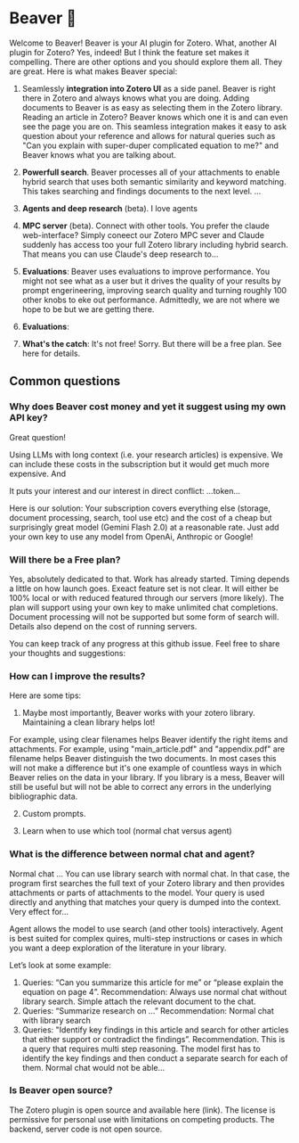 # Beaver 🦫

Welcome to Beaver! Beaver is your AI plugin for Zotero. What, another AI plugin for Zotero? Yes, indeed! But I think the feature set makes it compelling. There are other options and you should explore them all. They are great. Here is what makes Beaver special:

1. Seamlessly **integration into Zotero UI** as a side panel. Beaver is right there in Zotero and always knows what you are doing. Adding documents to Beaver is as easy as selecting them in the Zotero library. Reading an article in Zotero? Beaver knows which one it is and can even see the page you are on. This seamless integration makes it easy to ask question about your reference and allows for natural queries such as "Can you explain with super-duper complicated equation to me?" and Beaver knows what you are talking about.

2. **Powerfull search**. Beaver processes all of your attachments to enable hybrid search that uses both semantic similarity and keyword matching. This takes searching and findings documents to the next level. ...

3. **Agents and deep research** (beta). I love agents

4. **MPC server** (beta). Connect with other tools. You prefer the claude web-interface? Simply coneect our Zotero MPC sever and Claude suddenly has access too your full Zotero library including hybrid search. That means you can use Claude's deep research to...

5. **Evaluations**: Beaver uses evaluations to improve performance. You might not see what as a user but it drives the quality of your results by prompt engerineering, improving search quality and turning roughly 100 other knobs to eke out performance. Admittedly, we are not where we hope to be but we are getting there.

6. **Evaluations**:

7. **What's the catch**: It's not free! Sorry. But there will be a free plan. See here for details.

## Common questions

### Why does Beaver cost money and yet it suggest using my own API key?

Great question!

Using LLMs with long context (i.e. your research articles) is expensive. We can include these costs in the subscription but it would get much more expensive. And

It puts your interest and our interest in direct conflict: ...token...

Here is our solution: Your subscription covers everything else (storage, document processing, search, tool use etc) and the cost of a cheap but surprisingly great model (Gemini Flash 2.0) at a reasonable rate. Just add your own key to use any model from OpenAi, Anthropic or Google!

### Will there be a Free plan?

Yes, absolutely dedicated to that. Work has already started. Timing depends a little on how launch goes. Exeact feature set is not clear. It will either be 100% local or with reduced featured through our servers (more likely). The plan will support using your own key to make unlimited chat completions. Document processing will not be supported but some form of search will. Details also depend on the cost of running servers.

You can keep track of any progress at this github issue. Feel free to share your thoughts and suggestions:

### How can I improve the results?

Here are some tips:

1. Maybe most importantly, Beaver works with your zotero library. Maintaining a clean library helps lot!

For example, using clear filenames helps Beaver identify the right items and attachments. For example, using "main_article.pdf" and "appendix.pdf" are filename helps Beaver distinguish the two documents. In most cases this will not make a difference but it's one example of countless ways in which Beaver relies on the data in your library. If you library is a mess, Beaver will still be useful but will not be able to correct any errors in the underlying bibliographic data.

2. Custom prompts.

3. Learn when to use which tool (normal chat versus agent)

### What is the difference between normal chat and agent?

Normal chat … You can use library search with normal chat. In that case, the program first searches the full text of your Zotero library and then provides attachments or parts of attachments to the model. Your query is used directly and anything that matches your query is dumped into the context. Very effect for...

Agent allows the model to use search (and other tools) interactively. Agent is best suited for complex quires, multi-step instructions or cases in which you want a deep exploration of the literature in your library.

Let’s look at some example:

1. Queries: “Can you summarize this article for me” or “please explain the equation on page 4”.
   Recommendation: Always use normal chat without library search. Simple attach the relevant document to the chat.
2. Queries: “Summarize research on …”
   Recommendation: Normal chat with library search
3. Queries: "Identify key findings in this article and search for other articles that either support or contradict the findings”.
   Recommendation. This is a query that requires multi step reasoning. The model first has to identify the key findings and then conduct a separate search for each of them. Normal chat would not be able...

### Is Beaver open source?

The Zotero plugin is open source and available here (link). The license is permissive for personal use with limitations on competing products. The backend, server code is not open source.

